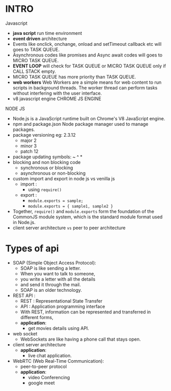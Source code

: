 
# INTRO

Javascript

- **java script** run time environment
- **event driven** architecture
- Events like onclick, onchange, onload and setTimeout callback etc will goes to TASK QUEUE.
- Asynchronous codes like promises and Async await codes will goes to MICRO TASK QUEUE.
- **EVENT LOOP** will check for TASK QUEUE or MICRO TASK QUEUE only if CALL STACK empty.
- MICRO TASK QUEUE has more priority than TASK QUEUE.
- **web workers**
  Web Workers are a simple means for web content to run scripts in background threads. The worker thread can perform tasks without interfering with the user interface.
- v8 javascript engine
  CHROME JS ENGINE

NODE JS

- Node.js is a JavaScript runtime built on Chrome's V8 JavaScript engine.
- npm and package.json
  Node package manager used to manage packages.
- package versioning
 eg: 2.3.12
  - major  2
  - minor  3
  - patch  12
- package updating symbols: ~ ^ *
- blocking and non blocking code
  - synchronous or blocking
  - asynchronous or non-blocking
- custom import and export in node js vs venilla js
  - import :
    - using `require()`
  - export :
    - `module.exports = sample;`
    - `module.exports = { sample1, sample2 }`
- Together, `require()` and `module.exports` form the foundation of the CommonJS module system, which is the standard module format used in Node.js.
- client server architecture `vs` peer to peer architecture

# Types of api

- SOAP (Simple Object Access Protocol):
  - SOAP is like sending a letter.
  - When you want to talk to someone,
  - you write a letter with all the details
  - and send it through the mail.
  - SOAP is an older technology.
- REST API :
  - REST : Representational State Transfer
  - API  : Application programming interface
  - With REST, information can be represented and transferred in different forms,
  - **application**:
    - get movies details using API.
- web socket
  - WebSockets are like having a phone call that stays open.
- client server architecture
  - **application**:
    - live chat application.
- WebRTC (Web Real-Time Communication):
  - peer-to-peer protocol
  - **application**:
    - video Conferencing
    - google meet



